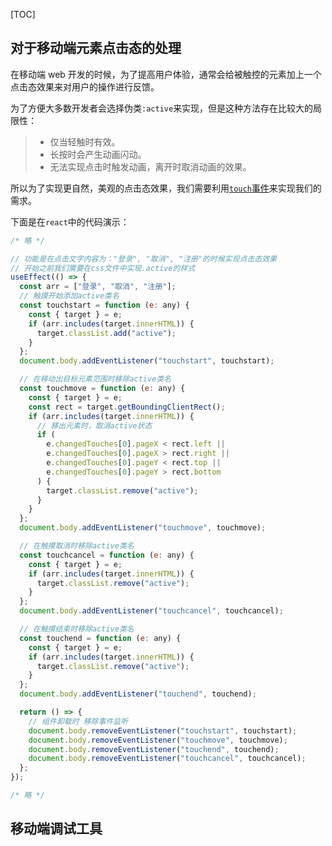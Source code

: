 [TOC]

## 对于移动端元素点击态的处理

在移动端 web 开发的时候，为了提高用户体验，通常会给被触控的元素加上一个点击态效果来对用户的操作进行反馈。

为了方便大多数开发者会选择伪类`:active`来实现，但是这种方法存在比较大的局限性：

> - 仅当轻触时有效。
> - 长按时会产生动画闪动。
> - 无法实现点击时触发动画，离开时取消动画的效果。

所以为了实现更自然，美观的点击态效果，我们需要利用[`touch`事件](https://developer.mozilla.org/zh-CN/docs/Web/API/Touch_events)来实现我们的需求。

下面是在`react`中的代码演示：

```jsx
/* 略 */

// 功能是在点击文字内容为："登录", "取消", "注册"的时候实现点击态效果
// 开始之前我们需要在css文件中实现.active的样式
useEffect(() => {
  const arr = ["登录", "取消", "注册"];
  // 触摸开始添加active类名
  const touchstart = function (e: any) {
    const { target } = e;
    if (arr.includes(target.innerHTML)) {
      target.classList.add("active");
    }
  };
  document.body.addEventListener("touchstart", touchstart);

  // 在移动出目标元素范围时移除active类名
  const touchmove = function (e: any) {
    const { target } = e;
    const rect = target.getBoundingClientRect();
    if (arr.includes(target.innerHTML)) {
      // 移出元素时，取消active状态
      if (
        e.changedTouches[0].pageX < rect.left ||
        e.changedTouches[0].pageX > rect.right ||
        e.changedTouches[0].pageY < rect.top ||
        e.changedTouches[0].pageY > rect.bottom
      ) {
        target.classList.remove("active");
      }
    }
  };
  document.body.addEventListener("touchmove", touchmove);

  // 在触摸取消时移除active类名
  const touchcancel = function (e: any) {
    const { target } = e;
    if (arr.includes(target.innerHTML)) {
      target.classList.remove("active");
    }
  };
  document.body.addEventListener("touchcancel", touchcancel);

  // 在触摸结束时移除active类名
  const touchend = function (e: any) {
    const { target } = e;
    if (arr.includes(target.innerHTML)) {
      target.classList.remove("active");
    }
  };
  document.body.addEventListener("touchend", touchend);

  return () => {
    // 组件卸载时 移除事件监听
    document.body.removeEventListener("touchstart", touchstart);
    document.body.removeEventListener("touchmove", touchmove);
    document.body.removeEventListener("touchend", touchend);
    document.body.removeEventListener("touchcancel", touchcancel);
  };
});

/* 略 */
```

## 移动端调试工具
